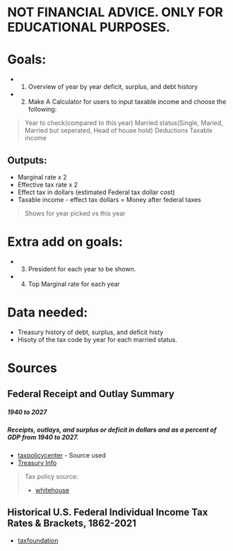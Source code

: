 # NOT FINANCIAL ADVICE. ONLY FOR EDUCATIONAL PURPOSES. 

# Goals:
* 1) Overview of year by year deficit, surplus, and debt history
* 2) Make A Calculator for users to input taxable income and choose the following:
> Year to check(compared to this year)
> Married status(Single, Maried, Married but seperated, Head of house hold)
> Deductions 
> Taxable income

## Outputs:
* Marginal rate x 2
* Effective tax rate x 2
* Effect tax in dollars (estimated Federal tax dollar cost)
* Taxable income - effect tax dollars = Money after federal taxes
> Shows for year picked vs this year

# Extra add on goals:
* 3) President for each year to be shown.
* 4) Top Marginal rate for each year

# Data needed:
* Treasury history of debt, surplus, and deficit histy
* Hisoty of the tax code by year for each married status. 

# Sources

## Federal Receipt and Outlay Summary
##### 1940 to 2027
##### Receipts, outlays, and surplus or deficit in dollars and as a percent of GDP from 1940 to 2027.
* [taxpolicycenter](https://www.taxpolicycenter.org/statistics/federal-receipt-and-outlay-summary) - Source used
* [Treasury Info](https://fiscaldata.treasury.gov/datasets/historical-debt-outstanding/historical-debt-outstanding)
> Tax policy source:
> * [whitehouse](https://www.whitehouse.gov/omb/historical-tables/)

## Historical U.S. Federal Individual Income Tax Rates & Brackets, 1862-2021
* [taxfoundation](https://taxfoundation.org/historical-income-tax-rates-brackets/)
